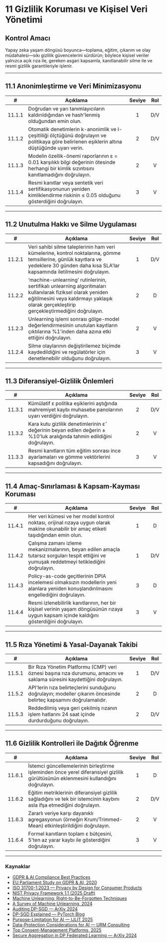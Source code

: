 # 11 Gizlilik Koruması ve Kişisel Veri Yönetimi

## Kontrol Amacı

Yapay zeka yaşam döngüsü boyunca—toplama, eğitim, çıkarım ve olay müdahalesi—sıkı gizlilik güvencelerini sürdürün; böylece kişisel veriler yalnızca açık rıza ile, gereken asgari kapsamla, kanıtlanabilir silme ile ve resmi gizlilik garantileriyle işlenir.

---

## 11.1 Anonimleştirme ve Veri Minimizasyonu

|   #    | Açıklama                                                                                                                                       | Seviye | Rol |
| :----: | ---------------------------------------------------------------------------------------------------------------------------------------------- | :----: | :-: |
| 11.1.1 | Doğrudan ve yarı tanımlayıcıların kaldırıldığından ve hash'lenmiş olduğundan emin olun.                                                        |   1    | D/V |
| 11.1.2 | Otomatik denetimlerin k-anonimlik ve l-çeşitliliği ölçtüğünü doğrulayın ve politikaya göre belirlenen eşiklerin altına düştüğünde uyarı verin. |   2    | D/V |
| 11.1.3 | Modelin özellik-önemi raporlarının ε = 0.01 karşılıklı bilgi değerinin ötesinde herhangi bir kimlik sızıntısını kanıtlamadığını doğrulayın.    |   2    |  V  |
| 11.1.4 | Resmi kanıtlar veya sentetik veri sertifikasyonunun yeniden kimliklendirme riskinin ≤ 0.05 olduğunu gösterdiğini doğrulayın.                   |   3    |  V  |

---

## 11.2 Unutulma Hakkı ve Silme Uygulaması

|   #    | Açıklama                                                                                                                                                                                                  | Seviye | Rol |
| :----: | --------------------------------------------------------------------------------------------------------------------------------------------------------------------------------------------------------- | :----: | :-: |
| 11.2.1 | Veri sahibi silme taleplerinin ham veri kümelerine, kontrol noktalarına, gömme temsillerine, günlük kayıtlara ve yedeklere 30 günden daha kısa SLA'lar kapsamında iletilmesini doğrulayın.                |   1    | D/V |
| 11.2.2 | ‘machine-unlearning’ rutinlerinin, sertifikalı unlearning algoritmaları kullanılarak fiziksel olarak yeniden eğitilmesini veya kaldırmayı yaklaşık olarak gerçekleştirip gerçekleştirmediğini doğrulayın. |   2    |  D  |
| 11.2.3 | Unlearning işlemi sonrası gölge-model değerlendirmesinin unutulan kayıtların çıktılarına %1'inden daha azına etki ettiğini doğrulayın.                                                                    |   2    |  V  |
| 11.2.4 | Silme olaylarının değiştirilemez biçimde kaydedildiğini ve regülatörler için denetlenebilir olduğunu doğrulayın.                                                                                          |   3    |  V  |

---

## 11.3 Diferansiyel-Gizlilik Önlemleri

|   #    | Açıklama                                                                                                              | Seviye | Rol |
| :----: | --------------------------------------------------------------------------------------------------------------------- | :----: | :-: |
| 11.3.1 | Kümülatif ε politika eşiklerini aştığında mahremiyet kaybı muhasebe panolarının uyarı verdiğini doğrulayın.           |   2    | D/V |
| 11.3.2 | Kara kutu gizlilik denetimlerinin ε̂ değerinin beyan edilen değerin ±%10'luk aralığında tahmin edildiğini doğrulayın. |   2    |  V  |
| 11.3.3 | Resmi kanıtların tüm eğitim sonrası ince ayarlamaları ve gömme vektörlerini kapsadığını doğrulayın.                   |   3    |  V  |

---

## 11.4 Amaç-Sınırlaması & Kapsam-Kayması Koruması

|   #    | Açıklama                                                                                                                                       | Seviye | Rol |
| :----: | ---------------------------------------------------------------------------------------------------------------------------------------------- | :----: | :-: |
| 11.4.1 | Her veri kümesi ve her model kontrol noktası, orijinal rızaya uygun olarak makine okunabilir bir amaç etiketi taşıdığından emin olun.          |   1    |  D  |
| 11.4.2 | Çalışma zamanı izleme mekanizmalarının, beyan edilen amaçla tutarsız sorguları tespit ettiğini ve yumuşak reddetmeyi tetiklediğini doğrulayın. |   1    | D/V |
| 11.4.3 | Policy-as-code geçitlerinin DPIA incelemesi olmaksızın modellerin yeni alanlara yeniden konuşlandırılmasını engellediğini doğrulayın.          |   3    |  D  |
| 11.4.4 | Resmi izlenebilirlik kanıtlarının, her bir kişisel verinin yaşam döngüsünün rızaya uygun kapsam içinde kaldığını gösterdiğini doğrulayın.      |   3    |  V  |

---

## 11.5 Rıza Yönetimi & Yasal-Dayanak Takibi

|   #    | Açıklama                                                                                                                | Seviye | Rol |
| :----: | ----------------------------------------------------------------------------------------------------------------------- | :----: | :-: |
| 11.5.1 | Bir Rıza Yönetim Platformu (CMP) veri öznesi başına rıza durumunu, amacını ve saklama süresini kaydettiğini doğrulayın. |   1    | D/V |
| 11.5.2 | API'lerin rıza belirteçlerini sunduğunu doğrulayın; modeller çıkarım öncesinde belirteç kapsamını doğrulamalıdır.       |   2    |  D  |
| 11.5.3 | Reddedilmiş veya geri çekilmiş rızanın işlem hatlarını 24 saat içinde durdurduğunu doğrulayın.                          |   2    | D/V |

---

## 11.6 Gizlilik Kontrolleri ile Dağıtık Öğrenme

|   #    | Açıklama                                                                                                                            | Seviye | Rol |
| :----: | ----------------------------------------------------------------------------------------------------------------------------------- | :----: | :-: |
| 11.6.1 | İstemci güncellemelerinin birleştirme işleminden önce yerel diferansiyel gizlilik gürültüsünün eklenmesini kullandığını doğrulayın. |   1    |  D  |
| 11.6.2 | Eğitim metriklerinin diferansiyel gizlilik sağladığını ve tek bir istemcinin kaybını asla ifşa etmediğini doğrulayın.               |   2    | D/V |
| 11.6.3 | Zararlı veriye karşı dayanıklı agregasyonun (örneğin Krum/Trimmed-Mean) etkinleştirildiğini doğrulayın.                             |   2    |  V  |
| 11.6.4 | Formel kanıtların toplam ε bütçesini, 5'ten az yarar kaybı ile gösterdiğini doğrulayın.                                             |   3    |  V  |

---

### Kaynaklar

* [GDPR & AI Compliance Best Practices](https://www.exabeam.com/explainers/gdpr-compliance/the-intersection-of-gdpr-and-ai-and-6-compliance-best-practices/)
* [EU Parliament Study on GDPR & AI, 2020](https://www.europarl.europa.eu/RegData/etudes/STUD/2020/641530/EPRS_STU%282020%29641530_EN.pdf)
* [ISO 31700-1:2023 — Privacy by Design for Consumer Products](https://www.iso.org/standard/84977.html)
* [NIST Privacy Framework 1.1 (2025 Draft)](https://www.nist.gov/privacy-framework)
* [Machine Unlearning: Right-to-Be-Forgotten Techniques](https://www.kaggle.com/code/tamlhp/machine-unlearning-the-right-to-be-forgotten)
* [A Survey of Machine Unlearning, 2024](https://arxiv.org/html/2209.02299v6)
* [Auditing DP-SGD — ArXiv 2024](https://arxiv.org/html/2405.14106v4)
* [DP-SGD Explained — PyTorch Blog](https://medium.com/pytorch/differential-privacy-series-part-1-dp-sgd-algorithm-explained-12512c3959a3)
* [Purpose-Limitation for AI — IJLIT 2025](https://academic.oup.com/ijlit/article/doi/10.1093/ijlit/eaaf003/8121663)
* [Data-Protection Considerations for AI — URM Consulting](https://www.urmconsulting.com/blog/data-protection-considerations-for-artificial-intelligence-ai)
* [Top Consent-Management Platforms, 2025](https://www.enzuzo.com/blog/best-consent-management-platforms)
* [Secure Aggregation in DP Federated Learning — ArXiv 2024](https://arxiv.org/abs/2407.19286)

